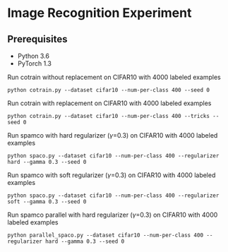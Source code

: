 # Image Recognition Experiment


## Prerequisites
- Python 3.6
- PyTorch 1.3



Run cotrain without replacement on CIFAR10 with 4000 labeled examples
```
python cotrain.py --dataset cifar10 --num-per-class 400 --seed 0
```

Run cotrain with replacement on CIFAR10 with 4000 labeled examples
```
python cotrain.py --dataset cifar10 --num-per-class 400 --tricks --seed 0
```

Run spamco with hard regularizer ($\gamma$=0.3) on CIFAR10 with 4000 labeled examples
```
python spaco.py --dataset cifar10 --num-per-class 400 --regularizer hard --gamma 0.3 --seed 0
```

Run spamco with soft regularizer ($\gamma$=0.3) on CIFAR10 with 4000 labeled examples
```
python spaco.py --dataset cifar10 --num-per-class 400 --regularizer soft --gamma 0.3 --seed 0
```


Run spamco parallel with hard regularizer ($\gamma$=0.3) on CIFAR10 with 4000 labeled examples
```
python parallel_spaco.py --dataset cifar10 --num-per-class 400 --regularizer hard --gamma 0.3 --seed 0
```

